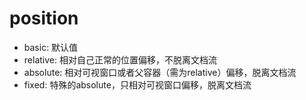 # position

- basic: 默认值
- relative: 相对自己正常的位置偏移，不脱离文档流
- absolute: 相对可视窗口或者父容器（需为relative）偏移，脱离文档流
- fixed: 特殊的absolute，只相对可视窗口偏移，脱离文档流
